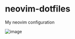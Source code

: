 # neovim-dotfiles
My neovim configuration


![image](https://github.com/user-attachments/assets/3495f30b-461a-4688-ad25-47dc78b726e9)

